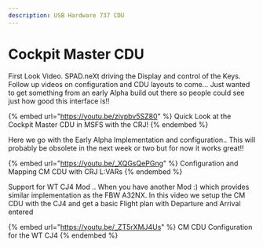 ```yaml
---
description: USB Hardware 737 CDU
---
```


# Cockpit Master CDU

First Look Video.  SPAD.neXt driving the Display and control of the Keys.  Follow up videos on configuration and CDU layouts to come...  Just wanted to get something from an early Alpha build out there so people could see just how good this interface is!!

{% embed url="https://youtu.be/zivpbv5SZ80" %}
Quick Look at the Cockpit Master CDU in MSFS with the CRJ!
{% endembed %}

Here we go with the Early Alpha Implementation and configuration..  This will probably be obsolete in the next week or two but for now it works great!!

{% embed url="https://youtu.be/_XQGsQePGng" %}
Configuration and Mapping CM CDU with CRJ L:VARs
{% endembed %}

Support for WT CJ4 Mod .. When you have another Mod :) which provides similar implementation as the FBW A32NX.  In this video we setup the CM CDU with the CJ4 and get a basic Flight plan with Departure and Arrival entered

{% embed url="https://youtu.be/_ZT5rXMJ4Us" %}
CM CDU Configuration for the WT CJ4
{% endembed %}
